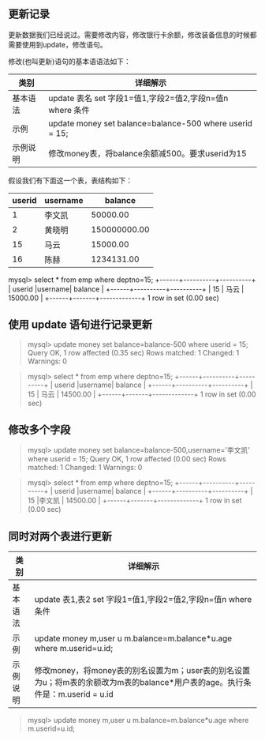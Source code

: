## 更新记录

更新数据我们已经说过。需要修改内容，修改银行卡余额，修改装备信息的时候都需要使用到update，修改语句。

修改(也叫更新)语句的基本语语法如下：

|  类别  |  详细解示  |
| -- | -- |
|  基本语法  |  update 表名 set 字段1=值1,字段2=值2,字段n=值n where 条件 |
|  示例  | update money set  balance=balance-500 where userid = 15; |
|  示例说明  | 修改money表，将balance余额减500。要求userid为15 |


假设我们有下面这一个表，表结构如下：

|  userid  |  username  |  balance  |
| -- | -- | -- |
|  1  |   李文凯 |  50000.00  |
|  2  |   黄晓明 |  150000000.00  |
|  15  |   马云 |  15000.00  |
|  16  |   陈赫 |  1234131.00|





 mysql> select * from emp where deptno=15;
+------+----------+----------+
| userid |username|  balance | 
+------+----------+----------+
| 15   |  马云    | 15000.00 |
+------+-------+-------------+
1 row in set (0.00 sec)

## 使用 update 语句进行记录更新
> mysql>  update money set  balance=balance-500 where userid = 15;
Query OK, 1 row affected (0.35 sec)
Rows matched: 1  Changed: 1  Warnings: 0

> mysql> select * from emp where deptno=15;
+------+----------+----------+
| userid |username|  balance | 
+------+----------+----------+
| 15   |  马云    | 14500.00 |
+------+-------+-------------+
1 row in set (0.00 sec)



## 修改多个字段

> mysql> update money set  balance=balance-500,username='李文凯' where userid = 15;
Query OK, 1 row affected (0.00 sec)
Rows matched: 1  Changed: 1  Warnings: 0

> mysql> select * from emp where deptno=15;
+------+----------+----------+
| userid |username|  balance | 
+------+----------+----------+
| 15   |李文凯    | 14500.00 |
+------+-------+-------------+
1 row in set (0.00 sec)



## 同时对两个表进行更新

|  类别  |  详细解示  |
| -- | -- |
|  基本语法  |  update 表1,表2 set 字段1=值1,字段2=值2,字段n=值n where 条件 |
|  示例  |update money m,user u m.balance=m.balance*u.age where m.userid=u.id; |
|  示例说明  | 修改money，将money表的别名设置为m；user表的别名设置为u；将m表的余额改为m表的balance*用户表的age。执行条件是：m.userid = u.id|



> mysql> update money m,user u m.balance=m.balance*u.age where m.userid=u.id;

